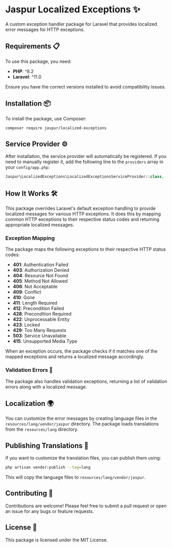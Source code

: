 # Jaspur Localized Exceptions ✨

A custom exception handler package for Laravel that provides localized error messages for HTTP exceptions.

## Requirements 📋

To use this package, you need:

-   **PHP**: ^8.2
-   **Laravel**: ^11.0

Ensure you have the correct versions installed to avoid compatibility issues.

## Installation 📦

To install the package, use Composer:

```bash
composer require jaspur/localized-exceptions
```

## Service Provider ⚙️

After installation, the service provider will automatically be registered. If you need to manually register it, add the following line to the `providers` array in your `config/app.php`:

```php
Jaspur\LocalizedExceptions\LocalizedExceptionsServiceProvider::class,
```

## How It Works 🛠️

This package overrides Laravel's default exception handling to provide localized messages for various HTTP exceptions. It does this by mapping common HTTP exceptions to their respective status codes and returning appropriate localized messages.

### Exception Mapping

The package maps the following exceptions to their respective HTTP status codes:

-   **401**: Authentication Failed
-   **403**: Authorization Denied
-   **404**: Resource Not Found
-   **405**: Method Not Allowed
-   **406**: Not Acceptable
-   **409**: Conflict
-   **410**: Gone
-   **411**: Length Required
-   **412**: Precondition Failed
-   **428**: Precondition Required
-   **422**: Unprocessable Entity
-   **423**: Locked
-   **429**: Too Many Requests
-   **503**: Service Unavailable
-   **415**: Unsupported Media Type

When an exception occurs, the package checks if it matches one of the mapped exceptions and returns a localized message accordingly.

### Validation Errors 📝

The package also handles validation exceptions, returning a list of validation errors along with a localized message.

## Localization 🌍

You can customize the error messages by creating language files in the `resources/lang/vendor/jaspur` directory. The package loads translations from the `resources/lang` directory.

## Publishing Translations 📢

If you want to customize the translation files, you can publish them using:

```bash
php artisan vendor:publish --tag=lang
```

This will copy the language files to `resources/lang/vendor/jaspur`.

## Contributing 🤝

Contributions are welcome! Please feel free to submit a pull request or open an issue for any bugs or feature requests.

## License 📝

This package is licensed under the MIT License.
